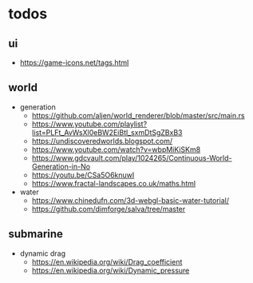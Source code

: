 # todos

## ui

- https://game-icons.net/tags.html

## world

- generation
    - https://github.com/aljen/world_renderer/blob/master/src/main.rs
    - https://www.youtube.com/playlist?list=PLFt_AvWsXl0eBW2EiBtl_sxmDtSgZBxB3
    - https://undiscoveredworlds.blogspot.com/
    - https://www.youtube.com/watch?v=wbpMiKiSKm8
    - https://www.gdcvault.com/play/1024265/Continuous-World-Generation-in-No
    - https://youtu.be/CSa5O6knuwI
    - https://www.fractal-landscapes.co.uk/maths.html
- water
    - https://www.chinedufn.com/3d-webgl-basic-water-tutorial/
    - https://github.com/dimforge/salva/tree/master

## submarine

- dynamic drag
    - https://en.wikipedia.org/wiki/Drag_coefficient
    - https://en.wikipedia.org/wiki/Dynamic_pressure
